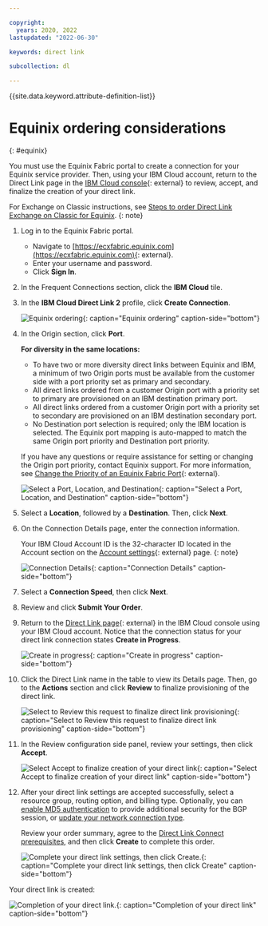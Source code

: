 ```yaml
---

copyright:
  years: 2020, 2022
lastupdated: "2022-06-30"

keywords: direct link

subcollection: dl

---
```


{{site.data.keyword.attribute-definition-list}}

# Equinix ordering considerations
{: #equinix}

You must use the Equinix Fabric portal to create a connection for your Equinix service provider. Then, using your IBM Cloud account, return to the Direct Link page in the [IBM Cloud console](/interconnectivity/direct-link){: external} to review, accept, and finalize the creation of your direct link.

For Exchange on Classic instructions, see [Steps to order Direct Link Exchange on Classic for Equinix](/docs/direct-link?topic=direct-link-how-to-order-ibm-cloud-direct-link-exchange#provisioning-ibm-cloud-direct-link-exchange-for-equinix).
{: note}

1. Log in to the Equinix Fabric portal.
   * Navigate to [https://ecxfabric.equinix.com](https://ecxfabric.equinix.com){: external}.
   * Enter your username and password.
   * Click **Sign In**.   
1. In the Frequent Connections section, click the **IBM Cloud** tile.
1. In the **IBM Cloud Direct Link 2** profile, click **Create Connection**.

   ![Equinix ordering](/images/equinix-ibm-cloud-2.png "Equinix ordering"){: caption="Equinix ordering" caption-side="bottom"}
1. In the Origin section, click **Port**.

    **For diversity in the same locations:**
    
    * To have two or more diversity direct links between Equinix and IBM, a minimum of two Origin ports must be available from the customer side with a port priority set as primary and secondary.
    * All direct links ordered from a customer Origin port with a priority set to primary are provisioned on an IBM destination primary port.
    * All direct links ordered from a customer Origin port with a priority set to secondary are provisioned on an IBM destination secondary port.
    * No Destination port selection is required; only the IBM location is selected. The Equinix port mapping is auto-mapped to match the same Origin port priority and Destination port priority.

    If you have any questions or require assistance for setting or changing the Origin port priority, contact Equinix support. For more information, see [Change the Priority of an Equinix Fabric Port](https://docs.equinix.com/en-us/Content/Interconnection/Fabric/ports/Fabric-change-port-priority.htm){: external}.

   ![Select a Port, Location, and Destination](/images/equinix-port.png "Select a Port, Location, and Destination"){: caption="Select a Port, Location, and Destination" caption-side="bottom"}       

1. Select a **Location**, followed by a **Destination**. Then, click **Next**.
1. On the Connection Details page, enter the connection information.

   Your IBM Cloud Account ID is the 32-character ID located in the Account section on the [Account settings](/account/settings){: external} page.
   {: note}

   ![Connection Details](/images/equinix-connection-details.png "Connection Details"){: caption="Connection Details" caption-side="bottom"}     

1. Select a **Connection Speed**, then click **Next**.   
1. Review and click **Submit Your Order**.
1. Return to the [Direct Link page](/interconnectivity/direct-link){: external} in the IBM Cloud console using your IBM Cloud account. Notice that the connection status for your direct link connection states **Create in Progress**.

   ![Create in progress](/images/equinix-create-in-progress.png "Create in progress"){: caption="Create in progress" caption-side="bottom"}     

1. Click the Direct Link name in the table to view its Details page. Then, go to the **Actions** section and click **Review** to finalize provisioning of the direct link.

   ![Select to Review this request to finalize direct link provisioning](/images/equinix-review.png "Select to Review this request to finalize direct link provisioning"){: caption="Select to Review this request to finalize direct link provisioning" caption-side="bottom"}

1. In the Review configuration side panel, review your settings, then click **Accept**.

   ![Select Accept to finalize creation of your direct link](/images/equinix-accept.png "Select Accept to finalize creation of your direct link"){: caption="Select Accept to finalize creation of your direct link" caption-side="bottom"}   

1. After your direct link settings are accepted successfully, select a resource group, routing option, and billing type. Optionally, you can [enable MD5 authentication](/docs/dl?topic=dl-enable-disable-md5) to provide additional security for the BGP session, or [update your network connection type](/docs/dl?topic=dl-virtual-connection-types).

   Review your order summary, agree to the [Direct Link Connect prerequisites](/docs/dl?topic=dl-ibm-cloud-dl-prerequisites), and then click **Create** to complete this order.

   ![Complete your direct link settings, then click Create.](/images/equinix-create.png "Complete your direct link settings, then click Create."){: caption="Complete your direct link settings, then click Create" caption-side="bottom"}   

Your direct link is created:

![Completion of your direct link.](/images/equinix-created.png "Completion of your direct link."){: caption="Completion of your direct link" caption-side="bottom"}   

